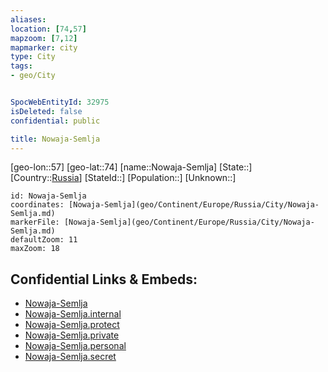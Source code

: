 ```yaml
---
aliases: 
location: [74,57]
mapzoom: [7,12] 
mapmarker: city 
type: City
tags:
- geo/City


SpocWebEntityId: 32975
isDeleted: false
confidential: public

title: Nowaja-Semlja
---
```

[geo-lon::57]
[geo-lat::74]
[name::Nowaja-Semlja]
[State::]
[Country::[Russia](geo/Continent/Europe/Russia.md)]
[StateId::]
[Population::]
[Unknown::]


```leaflet
id: Nowaja-Semlja
coordinates: [Nowaja-Semlja](geo/Continent/Europe/Russia/City/Nowaja-Semlja.md)
markerFile: [Nowaja-Semlja](geo/Continent/Europe/Russia/City/Nowaja-Semlja.md)
defaultZoom: 11 
maxZoom: 18
```


## Confidential Links & Embeds: 
- [Nowaja-Semlja](../../../../../../_public/geo/Continent/Europe/Russia/City/Nowaja-Semlja.md) 
- [Nowaja-Semlja.internal](../../../../../../_internal/geo/Continent/Europe/Russia/City/Nowaja-Semlja.internal.md) 
- [Nowaja-Semlja.protect](../../../../../../_protect/geo/Continent/Europe/Russia/City/Nowaja-Semlja.protect.md) 
- [Nowaja-Semlja.private](../../../../../../_private/geo/Continent/Europe/Russia/City/Nowaja-Semlja.private.md) 
- [Nowaja-Semlja.personal](../../../../../../_personal/geo/Continent/Europe/Russia/City/Nowaja-Semlja.personal.md) 
- [Nowaja-Semlja.secret](../../../../../../_secret/geo/Continent/Europe/Russia/City/Nowaja-Semlja.secret.md) 
